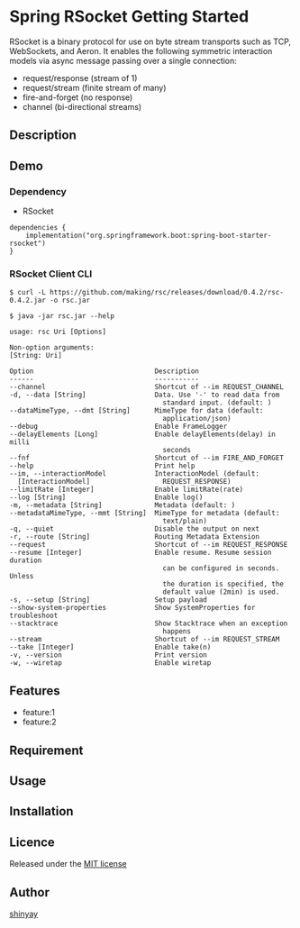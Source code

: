 # Spring RSocket Getting Started

RSocket is a binary protocol for use on byte stream transports such as TCP, WebSockets, and Aeron.
It enables the following symmetric interaction models via async message passing over a single connection:

- request/response (stream of 1)
- request/stream (finite stream of many)
- fire-and-forget (no response)
- channel (bi-directional streams)

## Description

## Demo
### Dependency
- RSocket
```
dependencies {
	implementation("org.springframework.boot:spring-boot-starter-rsocket")
}
```

### RSocket Client CLI
```
$ curl -L https://github.com/making/rsc/releases/download/0.4.2/rsc-0.4.2.jar -o rsc.jar
```

```
$ java -jar rsc.jar --help

usage: rsc Uri [Options]

Non-option arguments:
[String: Uri]

Option                              Description
------                              -----------
--channel                           Shortcut of --im REQUEST_CHANNEL
-d, --data [String]                 Data. Use '-' to read data from
                                      standard input. (default: )
--dataMimeType, --dmt [String]      MimeType for data (default:
                                      application/json)
--debug                             Enable FrameLogger
--delayElements [Long]              Enable delayElements(delay) in milli
                                      seconds
--fnf                               Shortcut of --im FIRE_AND_FORGET
--help                              Print help
--im, --interactionModel            InteractionModel (default:
  [InteractionModel]                  REQUEST_RESPONSE)
--limitRate [Integer]               Enable limitRate(rate)
--log [String]                      Enable log()
-m, --metadata [String]             Metadata (default: )
--metadataMimeType, --mmt [String]  MimeType for metadata (default:
                                      text/plain)
-q, --quiet                         Disable the output on next
-r, --route [String]                Routing Metadata Extension
--request                           Shortcut of --im REQUEST_RESPONSE
--resume [Integer]                  Enable resume. Resume session duration
                                      can be configured in seconds. Unless
                                      the duration is specified, the
                                      default value (2min) is used.
-s, --setup [String]                Setup payload
--show-system-properties            Show SystemProperties for troubleshoot
--stacktrace                        Show Stacktrace when an exception
                                      happens
--stream                            Shortcut of --im REQUEST_STREAM
--take [Integer]                    Enable take(n)
-v, --version                       Print version
-w, --wiretap                       Enable wiretap
```

## Features

- feature:1
- feature:2

## Requirement

## Usage

## Installation

## Licence

Released under the [MIT license](https://gist.githubusercontent.com/shinyay/56e54ee4c0e22db8211e05e70a63247e/raw/34c6fdd50d54aa8e23560c296424aeb61599aa71/LICENSE)

## Author

[shinyay](https://github.com/shinyay)
